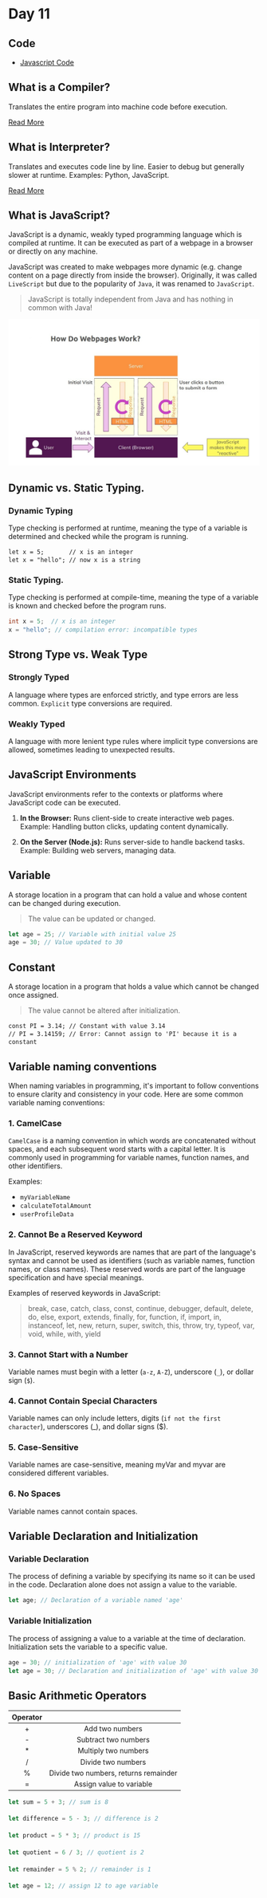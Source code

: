 # Day 11

## Code

- [Javascript Code](./main.js)

## What is a Compiler?

Translates the entire program into machine code before execution.

[Read More](https://github.com/sameerkatija/sc-advance-web-class/tree/day-3?tab=readme-ov-file#what-is-a-compiler)

## What is Interpreter?

Translates and executes code line by line. Easier to debug but generally slower at runtime. Examples: Python, JavaScript.

[Read More](https://github.com/sameerkatija/sc-advance-web-class/tree/day-3?tab=readme-ov-file#what-is-interpreter)

## What is JavaScript?

JavaScript is a dynamic, weakly typed programming language which is compiled at runtime. It can be executed as part of a webpage in a browser or directly on any machine.

JavaScript was created to make webpages more dynamic (e.g. change content on a
page directly from inside the browser). Originally, it was called `LiveScript` but due to
the popularity of `Java`, it was renamed to `JavaScript`.

> JavaScript is totally independent from Java and has nothing in common with Java!

![How Do Webpages Work?](./assets/WhatsApp%20Image%202024-08-01%20at%207.53.15%20PM.jpeg)

## Dynamic vs. Static Typing.

### Dynamic Typing

Type checking is performed at runtime, meaning the type of a variable is determined and checked while the program is running.

```JS
let x = 5;       // x is an integer
let x = "hello"; // now x is a string
```

### Static Typing.

Type checking is performed at compile-time, meaning the type of a variable is known and checked before the program runs.

```JAVA
int x = 5;  // x is an integer
x = "hello"; // compilation error: incompatible types
```

## Strong Type vs. Weak Type

### Strongly Typed

A language where types are enforced strictly, and type errors are less common. `Explicit` type conversions are required.

### Weakly Typed

A language with more lenient type rules where implicit type conversions are allowed, sometimes leading to unexpected results.

## JavaScript Environments

JavaScript environments refer to the contexts or platforms where JavaScript code can be executed.

1. **In the Browser:** Runs client-side to create interactive web pages. Example: Handling button clicks, updating content dynamically.

2. **On the Server (Node.js):** Runs server-side to handle backend tasks. Example: Building web servers, managing data.

## Variable

A storage location in a program that can hold a value and whose content can be changed during execution.

> The value can be updated or changed.

```js
let age = 25; // Variable with initial value 25
age = 30; // Value updated to 30
```

## Constant

A storage location in a program that holds a value which cannot be changed once assigned.

> The value cannot be altered after initialization.

```JS
const PI = 3.14; // Constant with value 3.14
// PI = 3.14159; // Error: Cannot assign to 'PI' because it is a constant
```

## Variable naming conventions

When naming variables in programming, it's important to follow conventions to ensure clarity and consistency in your code. Here are some common variable naming conventions:

### 1. CamelCase

`CamelCase` is a naming convention in which words are concatenated without spaces, and each subsequent word starts with a capital letter. It is commonly used in programming for variable names, function names, and other identifiers.

Examples:

- `myVariableName`
- `calculateTotalAmount`
- `userProfileData`

### 2. Cannot Be a Reserved Keyword

In JavaScript, reserved keywords are names that are part of the language's syntax and cannot be used as identifiers (such as variable names, function names, or class names). These reserved words are part of the language specification and have special meanings.

Examples of reserved keywords in JavaScript:

> break, case, catch, class, const, continue, debugger, default, delete, do, else, export, extends, finally, for, function, if, import, in, instanceof, let, new, return, super, switch, this, throw, try, typeof, var, void, while, with, yield

### 3. Cannot Start with a Number

Variable names must begin with a letter (`a-z`, `A-Z`), underscore (`_`), or dollar sign (`$`).

### 4. Cannot Contain Special Characters

Variable names can only include letters, digits (`if not the first character`), underscores (\_), and dollar signs ($).

### 5. Case-Sensitive

Variable names are case-sensitive, meaning myVar and myvar are considered different variables.

### 6. No Spaces

Variable names cannot contain spaces.

## Variable Declaration and Initialization

### Variable Declaration

The process of defining a variable by specifying its name so it can be used in the code. Declaration alone does not assign a value to the variable.

```js
let age; // Declaration of a variable named 'age'
```

### Variable Initialization

The process of assigning a value to a variable at the time of declaration. Initialization sets the variable to a specific value.

```js
age = 30; // initialization of 'age' with value 30
let age = 30; // Declaration and initialization of 'age' with value 30
```

## Basic Arithmetic Operators

| Operator |                                       |
| :------: | :-----------------------------------: |
|    +     |            Add two numbers            |
|    -     |         Subtract two numbers          |
|    \*    |         Multiply two numbers          |
|    /     |          Divide two numbers           |
|    %     | Divide two numbers, returns remainder |
|    =     |       Assign value to variable        |

```js
let sum = 5 + 3; // sum is 8

let difference = 5 - 3; // difference is 2

let product = 5 * 3; // product is 15

let quotient = 6 / 3; // quotient is 2

let remainder = 5 % 2; // remainder is 1

let age = 12; // assign 12 to age variable
```
